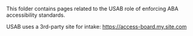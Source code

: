 This folder contains pages related to the USAB role of enforcing ABA accessibility standards.

USAB uses a 3rd-party site for intake:  https://access-board.my.site.com
